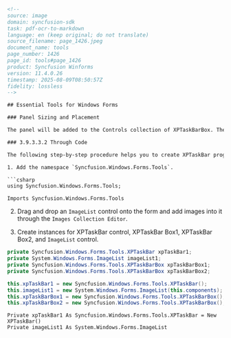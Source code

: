 ```html
<!-- 
source: image
domain: syncfusion-sdk
task: pdf-ocr-to-markdown
language: en (keep original; do not translate)
source_filename: page_1426.jpeg
document_name: tools
page_number: 1426
page_id: tools#page_1426
product: Syncfusion Winforms
version: 11.4.0.26
timestamp: 2025-08-09T08:50:57Z
fidelity: lossless
-->

## Essential Tools for Windows Forms

### Panel Sizing and Placement

The panel will be added to the Controls collection of XPTaskBarBox. The panel's width will be resized to fit, whereas its height will be based on the PreferredChildPanelHeight property setting.

### 3.9.3.3.2 Through Code

The following step-by-step procedure helps you to create XPTaskBar programmatically.

1. Add the namespace `Syncfusion.Windows.Forms.Tools`.

```csharp
using Syncfusion.Windows.Forms.Tools;
```

```vbnet
Imports Syncfusion.Windows.Forms.Tools
```

2. Drag and drop an `ImageList` control onto the form and add images into it through the `Images Collection Editor`.

3. Create instances for XPTaskBar control, XPTaskBar Box1, XPTaskBar Box2, and `ImageList` control.

```csharp
private Syncfusion.Windows.Forms.Tools.XPTaskBar xpTaskBar1;
private System.Windows.Forms.ImageList imageList1;
private Syncfusion.Windows.Forms.Tools.XPTaskBarBox xpTaskBarBox1;
private Syncfusion.Windows.Forms.Tools.XPTaskBarBox xpTaskBarBox2;

this.xpTaskBar1 = new Syncfusion.Windows.Forms.Tools.XPTaskBar();
this.imageList1 = new System.Windows.Forms.ImageList(this.components);
this.xpTaskBarBox1 = new Syncfusion.Windows.Forms.Tools.XPTaskBarBox();
this.xpTaskBarBox2 = new Syncfusion.Windows.Forms.Tools.XPTaskBarBox();
```

```vbnet
Private xpTaskBar1 As Syncfusion.Windows.Forms.Tools.XPTaskBar = New XPTaskBar()
Private imageList1 As System.Windows.Forms.ImageList
```

<!-- tags: [Windows Forms, XPTaskBar, XPTaskBarBox, ImageList, Syncfusion, C#, VB.NET] keywords: [XPTaskBar, XPTaskBarBox, ImageList, Windows Forms, Syncfusion, programmatic creation, C#, VB.NET] -->
```